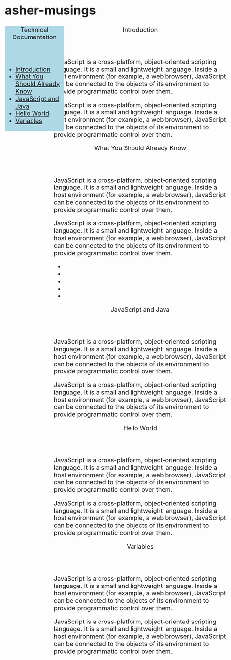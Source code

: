# asher-musings
<style>
 [class*="col-"] {
  width: 100%;
}

@media only screen and (min-width: 768px) {
  /* For desktop: */
  .col-1 {width: 8.33%;}
  .col-2 {width: 16.66%;}
}
 
body { font-size: 20px;
 
  }
 #navbar {
  position: fixed;
  float: left;
  width: 20%;
  font-size: 20px;
  background-color: lightblue;
}
#quote-box {
  float: right;
  width: 78%;
}
</style>

<body>
  <nav id=navbar class="col-1">
    <header>Technical Documentation</header>
    <ul>
      <li><a class="nav-link" href="#Introduction">Introduction</a></li>
      <li><a class="nav-link" href="#What_You_Should_Already_Know">What You Should Already Know</a></li>
      <li><a class="nav-link" href="#JavaScript_and_Java">JavaScript and Java</a></li>
      <li><a class="nav-link" href="#Hello_World">Hello World</a></li>
      <li><a class="nav-link" href="#Variables">Variables</a></li>
    </ul>
  </nav>
<main id="main-doc">
  <div id="quote-box" class="col-2">
    <section class="main-section" id="Introduction"><header>Introduction</header>
      <article><p>JavaScript is a cross-platform, object-oriented scripting language. It is a small and lightweight language. Inside a host environment (for example, a web browser), JavaScript can be connected to the objects of its environment to provide programmatic control over them.</p>
        <p>JavaScript is a cross-platform, object-oriented scripting language. It is a small and lightweight language. Inside a host environment (for example, a web browser), JavaScript can be connected to the objects of its environment to provide programmatic control over them.</p>
         <code></code>
      </article>
  </section>
    <section class="main-section" id="What_You_Should_Already_Know"><header>What You Should Already Know</header>
      <article><p>JavaScript is a cross-platform, object-oriented scripting language. It is a small and lightweight language. Inside a host environment (for example, a web browser), JavaScript can be connected to the objects of its environment to provide programmatic control over them.</p>
        <p>JavaScript is a cross-platform, object-oriented scripting language. It is a small and lightweight language. Inside a host environment (for example, a web browser), JavaScript can be connected to the objects of its environment to provide programmatic control over them.</p>
        <ul><li></li>
          <li></li>
          <li></li>
          <li></li>
          <li></li></ul>
      </article>
  </section>
    <section class="main-section" id="JavaScript_and_Java"><header>JavaScript and Java</header>
      <article><p>JavaScript is a cross-platform, object-oriented scripting language. It is a small and lightweight language. Inside a host environment (for example, a web browser), JavaScript can be connected to the objects of its environment to provide programmatic control over them.</p>
        <p>JavaScript is a cross-platform, object-oriented scripting language. It is a small and lightweight language. Inside a host environment (for example, a web browser), JavaScript can be connected to the objects of its environment to provide programmatic control over them.</p>
         <code></code>
      </article>
  </section>
    <section class="main-section" id="Hello_World"><header>Hello World</header>
      <article><p>JavaScript is a cross-platform, object-oriented scripting language. It is a small and lightweight language. Inside a host environment (for example, a web browser), JavaScript can be connected to the objects of its environment to provide programmatic control over them.</p>
         <code></code>
        <p>JavaScript is a cross-platform, object-oriented scripting language. It is a small and lightweight language. Inside a host environment (for example, a web browser), JavaScript can be connected to the objects of its environment to provide programmatic control over them.</p>
        <code></code>
      </article>
  </section>
    <section class="main-section" id="Variables"><header>Variables</header>
      <article><p>JavaScript is a cross-platform, object-oriented scripting language. It is a small and lightweight language. Inside a host environment (for example, a web browser), JavaScript can be connected to the objects of its environment to provide programmatic control over them.</p>
        <p>JavaScript is a cross-platform, object-oriented scripting language. It is a small and lightweight language. Inside a host environment (for example, a web browser), JavaScript can be connected to the objects of its environment to provide programmatic control over them.</p>
         <code></code>
      </article>
  </div>
</main>
</body>

